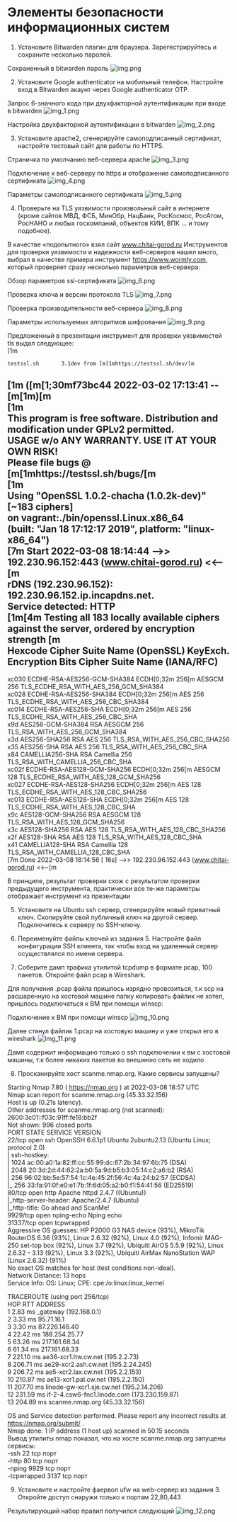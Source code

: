 # Элементы безопасности информационных систем

1. Установите Bitwarden плагин для браузера. Зарегестрируйтесь и сохраните несколько паролей.

Сохраненный в bitwarden пароль ![img.png](img.png)

2. Установите Google authenticator на мобильный телефон. Настройте вход в Bitwarden акаунт через Google authenticator OTP.

Запрос 6-значного кода при двухфакторной аутентификации при входе в bitwarden ![img_1.png](img_1.png)

Настройка двухфакторной аутентификации в bitwarden ![img_2.png](img_2.png)

3. Установите apache2, сгенерируйте самоподписанный сертификат, настройте тестовый сайт для работы по HTTPS.

Страничка по умолчанию веб-сервера apache ![img_3.png](img_3.png)

Подключение к веб-серверу по https и отображение самоподписанного сертификата ![img_4.png](img_4.png)

Параметры самоподписанного сертификата ![img_5.png](img_5.png)


4. Проверьте на TLS уязвимости произвольный сайт в интернете (кроме сайтов МВД, ФСБ, МинОбр, НацБанк, РосКосмос, РосАтом, РосНАНО и любых госкомпаний, объектов КИИ, ВПК ... и тому подобное).

В качестве «подопытного» взял сайт www.chitai-gorod.ru
Инструментов для проверки уязвимости и надежности веб-серверов нашел много, выбрал в качестве примера инструмент https://www.wormly.com, который проверяет сразу несколько параметров веб-сервера:  

Обзор параметров ssl-сертификата ![img_6.png](img_6.png)

Проверка ключа и версии протокола TLS ![img_7.png](img_7.png)

Проверка производительности веб-сервера ![img_8.png](img_8.png)

Параметры используемых алгоритмов шифрования ![img_9.png](img_9.png)

Предложенный в презентации инструмент для проверки уязвимостей tls выдал следующее:  
[1m  

    testssl.sh       3.1dev from [m[1mhttps://testssl.sh/dev/[m  
[1m    ([m[1;30mf73bc44 2022-03-02 17:13:41 -- [m[1m)[m  
[1m  
      This program is free software. Distribution and  
             modification under GPLv2 permitted.  
      USAGE w/o ANY WARRANTY. USE IT AT YOUR OWN RISK!  
       Please file bugs @ [m[1mhttps://testssl.sh/bugs/[m  
[1m  
 Using "OpenSSL 1.0.2-chacha (1.0.2k-dev)" [~183 ciphers]  
 on vagrant:./bin/openssl.Linux.x86_64  
 (built: "Jan 18 17:12:17 2019", platform: "linux-x86_64")  
[7m Start 2022-03-08 18:14:44        -->> 192.230.96.152:443 (www.chitai-gorod.ru) <<--[m  
 rDNS (192.230.96.152):  192.230.96.152.ip.incapdns.net.  
 Service detected:       HTTP  
[1m[4m Testing all 183 locally available ciphers against the server, ordered by encryption strength [m  
Hexcode  Cipher Suite Name (OpenSSL)       KeyExch.   Encryption  Bits     Cipher Suite Name (IANA/RFC)  
-----------------------------------------------------------------------------------------------------------------------------
 xc030   ECDHE-RSA-AES256-GCM-SHA384       ECDH[0;32m 256[m   AESGCM      256      TLS_ECDHE_RSA_WITH_AES_256_GCM_SHA384                
 xc028   ECDHE-RSA-AES256-SHA384           ECDH[0;32m 256[m   AES         256      TLS_ECDHE_RSA_WITH_AES_256_CBC_SHA384                
 xc014   ECDHE-RSA-AES256-SHA              ECDH[0;32m 256[m   AES         256      TLS_ECDHE_RSA_WITH_AES_256_CBC_SHA                   
 x9d     AES256-GCM-SHA384                 RSA        AESGCM      256      TLS_RSA_WITH_AES_256_GCM_SHA384                        
 x3d     AES256-SHA256                     RSA        AES         256      TLS_RSA_WITH_AES_256_CBC_SHA256                      
 x35     AES256-SHA                        RSA        AES         256      TLS_RSA_WITH_AES_256_CBC_SHA                         
 x84     CAMELLIA256-SHA                   RSA        Camellia    256      TLS_RSA_WITH_CAMELLIA_256_CBC_SHA                    
 xc02f   ECDHE-RSA-AES128-GCM-SHA256       ECDH[0;32m 256[m   AESGCM      128      TLS_ECDHE_RSA_WITH_AES_128_GCM_SHA256                
 xc027   ECDHE-RSA-AES128-SHA256           ECDH[0;32m 256[m   AES         128      TLS_ECDHE_RSA_WITH_AES_128_CBC_SHA256                
 xc013   ECDHE-RSA-AES128-SHA              ECDH[0;32m 256[m   AES         128      TLS_ECDHE_RSA_WITH_AES_128_CBC_SHA                   
 x9c     AES128-GCM-SHA256                 RSA        AESGCM      128      TLS_RSA_WITH_AES_128_GCM_SHA256                      
 x3c     AES128-SHA256                     RSA        AES         128      TLS_RSA_WITH_AES_128_CBC_SHA256                      
 x2f     AES128-SHA                        RSA        AES         128      TLS_RSA_WITH_AES_128_CBC_SHA                         
 x41     CAMELLIA128-SHA                   RSA        Camellia    128      TLS_RSA_WITH_CAMELLIA_128_CBC_SHA                    
[7m Done 2022-03-08 18:14:56 [  16s] -->> 192.230.96.152:443 (www.chitai-gorod.ru) <<--[m  

В принципе, результат проверки схож с результатом проверки предыдущего инструмента, практически все те-же параметры отображает инструмент из презентации  

5. Установите на Ubuntu ssh сервер, сгенерируйте новый приватный ключ. Скопируйте свой публичный ключ на другой сервер. Подключитесь к серверу по SSH-ключу.  

6. Переименуйте файлы ключей из задания 5. Настройте файл конфигурации SSH клиента, так чтобы вход на удаленный сервер осуществлялся по имени сервера.

7. Соберите дамп трафика утилитой tcpdump в формате pcap, 100 пакетов. Откройте файл pcap в Wireshark.

Для получения .pcap файла пришлось изрядно провозиться, т.к scp на расшаренную на хостовой машине папку копировать файлик не хотел, пришлось подключаться к ВМ при помощи winscp:  

Подключение к ВМ при помощи winscp ![img_10.png](img_10.png) 

Далее стянул файлик 1.pcap на хостовую машину и уже открыл его в wireshark ![img_11.png](img_11.png)

Дамп содержит информацию только о ssh подключении к вм с хостовой машины, т.к более никаких пакетов во внешнюю сеть не ходило

8. Просканируйте хост scanme.nmap.org. Какие сервисы запущены?

Starting Nmap 7.80 ( https://nmap.org ) at 2022-03-08 18:57 UTC  
Nmap scan report for scanme.nmap.org (45.33.32.156)  
Host is up (0.21s latency).  
Other addresses for scanme.nmap.org (not scanned): 2600:3c01::f03c:91ff:fe18:bb2f  
Not shown: 996 closed ports  
PORT      STATE SERVICE    VERSION    
22/tcp    open  ssh        OpenSSH 6.6.1p1 Ubuntu 2ubuntu2.13 (Ubuntu Linux; protocol 2.0)  
| ssh-hostkey:   
|   1024 ac:00:a0:1a:82:ff:cc:55:99:dc:67:2b:34:97:6b:75 (DSA)  
|   2048 20:3d:2d:44:62:2a:b0:5a:9d:b5:b3:05:14:c2:a6:b2 (RSA)  
|   256 96:02:bb:5e:57:54:1c:4e:45:2f:56:4c:4a:24:b2:57 (ECDSA)  
|_  256 33:fa:91:0f:e0:e1:7b:1f:6d:05:a2:b0:f1:54:41:56 (ED25519)  
80/tcp    open  http       Apache httpd 2.4.7 ((Ubuntu))  
|_http-server-header: Apache/2.4.7 (Ubuntu)  
|_http-title: Go ahead and ScanMe!  
9929/tcp  open  nping-echo Nping echo  
31337/tcp open  tcpwrapped  
Aggressive OS guesses: HP P2000 G3 NAS device (93%), MikroTik RouterOS 6.36 (93%), Linux 2.6.32 (92%), Linux 4.0 (92%), Infomir MAG-250 set-top box (92%), Linux 3.7 (92%), Ubiquiti AirOS 5.5.9 (92%), Linux 2.6.32 - 3.13 (92%), Linux 3.3 (92%), Ubiquiti AirMax NanoStation WAP (Linux 2.6.32) (91%)  
No exact OS matches for host (test conditions non-ideal).  
Network Distance: 13 hops  
Service Info: OS: Linux; CPE: cpe:/o:linux:linux_kernel  

TRACEROUTE (using port 256/tcp)  
HOP RTT       ADDRESS  
1   2.83 ms   _gateway (192.168.0.1)  
2   3.33 ms   95.71.16.1  
3   3.30 ms   87.226.146.40  
4   22.42 ms  188.254.25.77  
5   63.26 ms  217.161.68.34  
6   61.34 ms  217.161.68.33  
7   221.10 ms ae36-xcr1.ltw.cw.net (195.2.2.73)  
8   206.71 ms ae29-xcr2.ash.cw.net (195.2.24.245)  
9   206.72 ms ae5-xcr2.lax.cw.net (195.2.2.153)  
10  210.87 ms ae13-xcr1.pal.cw.net (195.2.2.150)  
11  207.70 ms linode-gw-xcr1.sje.cw.net (195.2.14.206)  
12  231.59 ms if-2-4.csw6-fnc1.linode.com (173.230.159.87)  
13  204.89 ms scanme.nmap.org (45.33.32.156)  

OS and Service detection performed. Please report any incorrect results at https://nmap.org/submit/ .  
Nmap done: 1 IP address (1 host up) scanned in 50.15 seconds  
Вывод утилиты nmap показал, что на хосте scanme.nmap.org запущены сервисы:  
-ssh 22 tcp порт  
-http 80 tcp порт  
-nping 9929 tcp порт  
-tcpwrapped 3137 tcp порт  

9. Установите и настройте фаервол ufw на web-сервер из задания 3. Откройте доступ снаружи только к портам 22,80,443

Результирующий набор правил получился следующий ![img_12.png](img_12.png)
